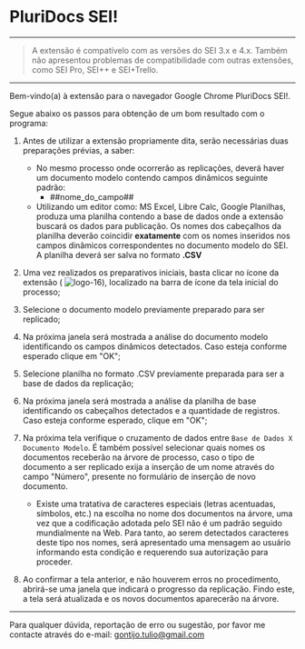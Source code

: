 # PluriDocs SEI!
---

> A extensão é compatívelo com as versões do SEI 3.x e 4.x. Também não apresentou problemas de compatibilidade com outras extensões, como SEI Pro, SEI++ e SEI+Trello.

---
Bem-vindo(a) à extensão para o navegador Google Chrome PluriDocs SEI!.

Segue abaixo os passos para obtenção de um bom resultado com o programa:

1. Antes de utilizar a extensão propriamente dita, serão necessárias duas preparações prévias, a saber:
    - No mesmo processo onde ocorrerão as replicações, deverá haver um documento modelo contendo campos dinâmicos seguinte padrão:
      -   ##nome_do_campo##
    - Utilizando um editor como: MS Excel, Libre Calc, Google Planilhas, produza uma planilha contendo a base de dados onde a extensão buscará os dados para publicação. Os nomes dos cabeçalhos da planilha deverão coincidir **exatamente** com os nomes inseridos nos campos dinâmicos correspondentes no documento modelo do SEI. A planilha deverá ser salva no formato **.CSV**
 
2. Uma vez realizados os preparativos iniciais, basta clicar no ícone da extensão (
![logo-16](https://user-images.githubusercontent.com/64798940/179245041-bcc4fd7d-5e13-4eac-8a26-862d6bfb1b61.png)), localizado na barra de ícone da tela inicial do processo;

3. Selecione o documento modelo previamente preparado para ser replicado;

4. Na próxima janela será mostrada a análise do documento modelo identificando os campos dinâmicos detectados. Caso esteja conforme esperado clique em "OK";

5. Selecione planilha no formato .CSV previamente preparada para ser a base de dados da replicação;

6. Na próxima janela será mostrada a análise da planilha de base identificando os cabeçalhos detectados e a quantidade de registros. Caso esteja conforme esperado, clique em "OK";

7. Na próxima tela verifique o cruzamento de dados entre `Base de Dados X Documento Modelo`. É também possível selecionar quais nomes os documentos receberão na árvore de processo, caso o tipo de documento a ser replicado exija a inserção de um nome através do campo "Número", presente no formulário de inserção de novo documento.
    - Existe uma tratativa de caracteres especiais (letras acentuadas, símbolos, etc.) na escolha no nome dos documentos na árvore, uma vez que a codificação adotada pelo SEI não é um padrão seguido mundialmente na Web. Para tanto, ao serem detectados caracteres deste tipo nos nomes, será apresentado uma mensagem ao usuário informando esta condição e requerendo sua autorização para proceder.

8. Ao confirmar a tela anterior, e não houverem erros no procedimento, abrirá-se uma janela que indicará o progresso da replicação. Findo este, a tela será atualizada e os novos documentos aparecerão na árvore.


---

Para qualquer dúvida, reportação de erro ou sugestão, por favor me contacte através do e-mail: [gontijo.tulio@gmail.com](mailto:gontijo.tulio@gmail.com)

